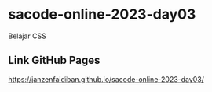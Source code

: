 # sacode-online-2023-day03
Belajar CSS

## Link GitHub Pages

https://janzenfaidiban.github.io/sacode-online-2023-day03/